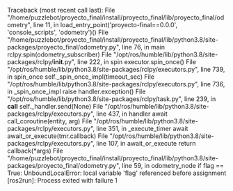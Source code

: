 Traceback (most recent call last):
  File "/home/puzzlebot/proyecto_final/install/proyecto_final/lib/proyecto_final/odometry", line 11, in <module>
    load_entry_point('proyecto-final==0.0.0', 'console_scripts', 'odometry')()
  File "/home/puzzlebot/proyecto_final/install/proyecto_final/lib/python3.8/site-packages/proyecto_final/odometry.py", line 76, in main
    rclpy.spin(odometry_subscriber)
  File "/opt/ros/humble/lib/python3.8/site-packages/rclpy/__init__.py", line 222, in spin
    executor.spin_once()
  File "/opt/ros/humble/lib/python3.8/site-packages/rclpy/executors.py", line 739, in spin_once
    self._spin_once_impl(timeout_sec)
  File "/opt/ros/humble/lib/python3.8/site-packages/rclpy/executors.py", line 736, in _spin_once_impl
    raise handler.exception()
  File "/opt/ros/humble/lib/python3.8/site-packages/rclpy/task.py", line 239, in __call__
    self._handler.send(None)
  File "/opt/ros/humble/lib/python3.8/site-packages/rclpy/executors.py", line 437, in handler
    await call_coroutine(entity, arg)
  File "/opt/ros/humble/lib/python3.8/site-packages/rclpy/executors.py", line 351, in _execute_timer
    await await_or_execute(tmr.callback)
  File "/opt/ros/humble/lib/python3.8/site-packages/rclpy/executors.py", line 107, in await_or_execute
    return callback(*args)
  File "/home/puzzlebot/proyecto_final/install/proyecto_final/lib/python3.8/site-packages/proyecto_final/odometry.py", line 59, in odometry_node
    if flag == True:
UnboundLocalError: local variable 'flag' referenced before assignment
[ros2run]: Process exited with failure 1
